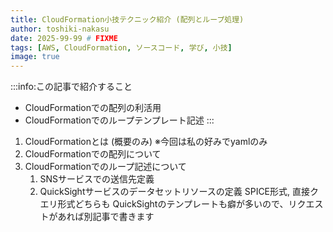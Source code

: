 ```yaml
---
title: CloudFormation小技テクニック紹介 (配列とループ処理)
author: toshiki-nakasu
date: 2025-99-99 # FIXME
tags: [AWS, CloudFormation, ソースコード, 学び, 小技]
image: true
---
```


:::info:この記事で紹介すること

- CloudFormationでの配列の利活用
- CloudFormationでのループテンプレート記述
:::

1. CloudFormationとは (概要のみ)
    ※今回は私の好みでyamlのみ
1. CloudFormationでの配列について
1. CloudFormationでのループ記述について
    1. SNSサービスでの送信先定義
    1. QuickSightサービスのデータセットリソースの定義
        SPICE形式, 直接クエリ形式どちらも
        QuickSightのテンプレートも癖が多いので、リクエストがあれば別記事で書きます
